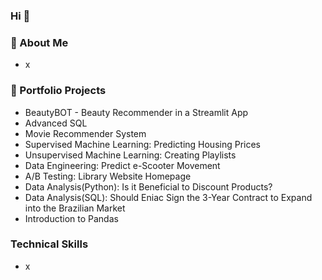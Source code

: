 ### Hi 👋

### 📌 About Me 

- x


### 📁 Portfolio Projects

- BeautyBOT - Beauty Recommender in a Streamlit App 
- Advanced SQL 
- Movie Recommender System 
- Supervised Machine Learning: Predicting Housing Prices
- Unsupervised Machine Learning: Creating Playlists
- Data Engineering: Predict e-Scooter Movement
- A/B Testing: Library Website Homepage
- Data Analysis(Python): Is it Beneficial to Discount Products?
- Data Analysis(SQL): Should Eniac Sign the 3-Year Contract to Expand into the Brazilian Market
- Introduction to Pandas 

### Technical Skills 

- x
